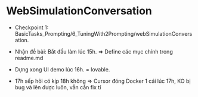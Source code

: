 # WebSimulationConversation

- Checkpoint 1: BasicTasks_Prompting/6_TuningWith2Prompting/webSimulationConversation. 

- Nhận đề bài: Bắt đầu làm lúc 15h. => Define các mục chính trong readme.md 
- Dựng xong UI demo lúc 16h. = lovable. 
- 17h sếp hỏi có kịp 18h không => Cursor đóng Docker 1 cái lúc 17h, KO bị bug và lên được luôn, vẫn cần fix tí 